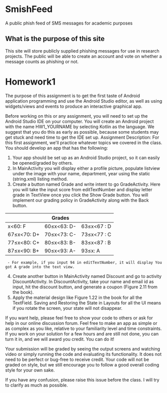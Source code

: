 # SmishFeed
A public phish feed of SMS messages for academic purposes

## What is the purpose of this site

This site will store publicly supplied phishing messages for use in research projects. The public will be able to create an account and vote on whether a message counts as phishing or not.

# Homework1

The purpose of this assignment is to get the first taste of Android application programming and use the 
Android Studio editor, as well as using widgets/views and events to produce an interactive graphical app.  
 
Before working on this or any assignment, you will need to set up the Android Studio IDE on your computer. You will create an Android project with the name HW1_YOURNAME by selecting Kotlin as the language. We suggest that you do this as early as possible, because some students may get stuck and need time to get the IDE set up. 
Assignment Description: 
For this first assignment, we'll practice whatever topics we covered in the class. You should develop an app that has the following: 

1. Your app should be set up as an Android Studio project, so it can easily be opened/graded by others. 
2. In MainActivity you will display either a profile picture, populate listview under the image with your name, department, year using the static (string.xml) listing method.
3. Create a button named Grade and write intent to go GradeActivity. Here you will take the input score from editTextNumber and display letter grade in TextView once you click the Show Grade button. You will implement our grading policy in GradeActivity along with the Back button.

||Grades|| 
| ------ | ------ | ------ |
| x<60: F | 60≤x<63: D- | 63≤x<67 : D |
| 67≤x<70: D+ |	70≤x<73: C- | 73≤x<77 : C |
| 77≤x<80: C+ | 80≤x<83: B- |	83≤x<87 : B |
| 87≤x<90: B+ | 90≤x<93: A- |	93≤x: A |

     - For example, if you input 94 in editTextNumber, it will display You got A grade into the text view.
4. Create another button in MainActivity named Discount and go to activity DiscountActivity. In DiscountActivity, take your name and email id as input, hit the discount button, and generate a coupon (Figure 2.11 from the book).
5. Apply the material design like Figure 1.22 in the book for all the TextField. Saving and Restoring the State in Layouts for all the UI means if you rotate the screen, your state will not disappear. 
  
If you want help, please feel free to show your code to others or ask for help in our online discussion forum. Feel free to make an app as simple or as complex as you like, relative to your familiarity level and time constraints. If you work on your solution for a few hours and are still not done, you can turn it in, and we will award you credit. You can do it! 
 

Your submission will be graded by seeing the output screens and watching video or  simply running the code and evaluating its functionality. It does not need to be perfect or bug-free to receive credit. Your code will not be graded on style, but we still encourage you to follow a good overall coding style for your own sake. 

If you have any confusion, please raise this issue before the class. I will try to clarify as much as possible. 

